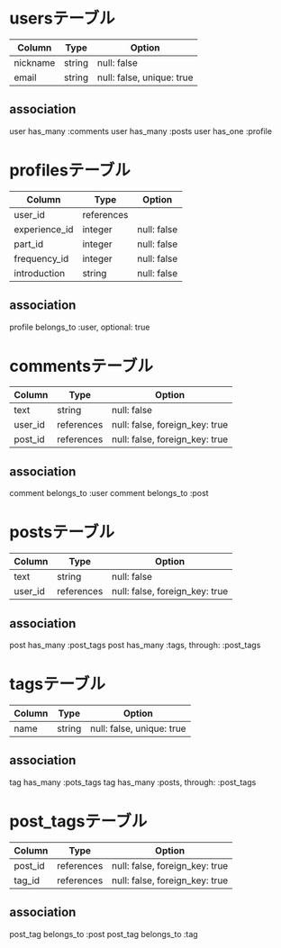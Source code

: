 # usersテーブル
| Column        | Type           | Option                         |
|---------------|----------------|--------------------------------|
| nickname      | string         | null: false                    |
| email         | string         | null: false, unique: true      |

## association
user has_many :comments
user has_many :posts
user has_one :profile


# profilesテーブル
| Column        | Type           | Option                         |
|---------------|----------------|--------------------------------|
| user_id       | references     |                                |
| experience_id | integer        | null: false                    |
| part_id       | integer        | null: false                    |
| frequency_id  | integer        | null: false                    |
| introduction  | string         | null: false                    |

## association
profile belongs_to :user, optional: true

# commentsテーブル
| Column       | Type           | Option                         |
|--------------|----------------|--------------------------------|
| text         | string         | null: false                    |
| user_id      | references     | null: false, foreign_key: true |
| post_id      | references     | null: false, foreign_key: true |

## association
comment belongs_to :user
comment belongs_to :post


# postsテーブル 
| Column       | Type           | Option                         |
|--------------|----------------|--------------------------------|
| text         | string         | null: false                    |
| user_id      | references     | null: false, foreign_key: true |

## association
post has_many :post_tags
post has_many :tags, through: :post_tags


# tagsテーブル
| Column        | Type          | Option                         |
|---------------|---------------|--------------------------------|
| name          | string        | null: false, unique: true      |

## association
tag has_many :pots_tags
tag has_many :posts, through: :post_tags


# post_tagsテーブル
| Column        | Type          | Option                         |
|---------------|---------------|--------------------------------|
| post_id       | references    | null: false, foreign_key: true |
| tag_id        | references    | null: false, foreign_key: true |

## association
post_tag belongs_to :post
post_tag belongs_to :tag
